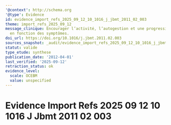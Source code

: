 ```yaml
---
'@context': http://schema.org
'@type': Evidence
id: evidence_import_refs_2025_09_12_10_1016_j_jbmt_2011_02_003
theme: import_refs_2025_09_12
message_clinique: Encourager l’activité, l’autogestion et une progression graduée
  en fonction des symptômes.
doi_url: https://doi.org/10.1016/j.jbmt.2011.02.003
sources_snapshot: _audit/evidence_import_refs_2025_09_12_10_1016_j_jbmt_2011_02_003.json
statut: valide
type_etude: synthese
publication_date: '2012-04-01'
last_verified: '2025-09-12'
retraction_status: ok
evidence_level:
  scale: OCEBM
  value: unspecified
---
```

# Evidence Import Refs 2025 09 12 10 1016 J Jbmt 2011 02 003

